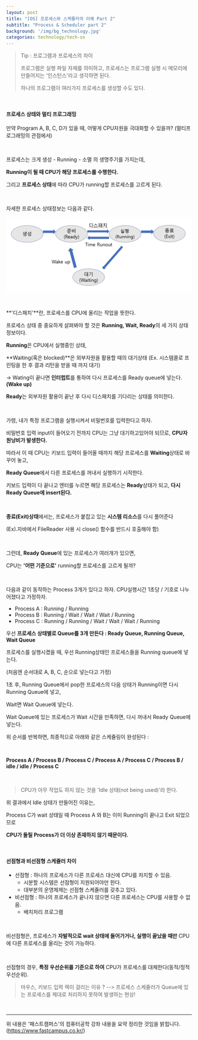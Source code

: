 ```yaml
---
layout: post
title: "[OS] 프로세스와 스케쥴러의 이해 Part 2"
subtitle: "Process & Scheduler part 2"
background: '/img/bg_technology.jpg'
categories: technology/tech-os
---
```


> Tip : 프로그램과 프로세스의 차이
>
> 프로그램은 실행 파일 자체를 의미하고, 프로세스는 프로그램 실행 시 메모리에 만들어지는 '인스턴스'라고 생각하면 된다.
>
> 하나의 프로그램이 여러가지 프로세스를 생성할 수도 있다.

<br/>

#### 프로세스 상태와 멀티 프로그래밍

만약 Program A, B, C, D가 있을 때, 어떻게 CPU자원을 극대화할 수 있을까? (멀티프로그래밍의 관점에서)

<br/>

프로세스는 크게 생성 - Running - 소멸 의 생명주기를 가지는데, 

**Running이 될 때 CPU가 해당 프로세스를 수행한다.**

그리고 **프로세스 상태**에 따라 CPU가 running할 프로세스를 고르게 된다.

<br/>

자세한 프로세스 상태정보는 다음과 같다.

![image_1](https://github.com/Sol-cito/OS/blob/main/img/Note6_1.png?raw=true)

<br/>

**'디스패치'**란, 프로세스를 CPU에 올리는 작업을 뜻한다.

프로세스 상태 중 중요하게 살펴봐야 할 것은 **Running, Wait, Ready**의 세 가지 상태정보이다.

**Running**은 CPU에서 실행중인 상태,

**Waiting(혹은 blocked)**은 외부자원을 활용할 때의 대기상태 (Ex. 시스템콜로 프린팅을 한 후 결과 리턴을 받을 때 까지 대기) 

-> Wating이 끝나면 **인터럽트**를 통하여 다시 프로세스를 Ready queue에 넣는다. **(Wake up)**

**Ready**는 외부자원 활용이 끝난 후 다시 디스패치를 기다리는 상태를 의미한다.

<br/>

가령, 내가 특정 프로그램을 실행시켜서 비밀번호를 입력한다고 하자.

비밀번호 입력 input이 들어오기 전까지 CPU는 그냥 대기하고있어야 되므로, **CPU자원낭비가 발생한다.**

따라서 이 때 CPU는 키보드 입력이 들어올 때까지 해당 프로세스를 **Waiting**상태로 바꾸어 놓고, 

**Ready Queue**에서 다른 프로세스를 꺼내서 실행하기 시작한다.

키보드 입력이 다 끝나고 엔터를 누르면 해당 프로세스는 **Ready**상태가 되고, **다시 Ready Queue에 insert된다.**

<br/>

**종료(Exit)상태**에서는, 프로세스가 붙잡고 있는 **시스템 리소스**를 다시 풀어준다 

(Ex).자바에서 FileReader 사용 시 close() 함수를 반드시 호출해야 함)

<br/>

그런데, **Ready Queue**에 있는 프로세스가 여러개가 있으면, 

CPU는 **'어떤 기준으로'** running할 프로세스를 고르게 될까?

<br/>

다음과 같이 동작하는 Process 3개가 있다고 하자. CPU실행시간 1초당 / 기호로 나누어졌다고 가정하자.

- Process A : Running / Running
- Process B : Running / Wait / Wait / Wait / Running
- Process C : Running / Running / Wait / Wait / Wait / Running

우선 **프로세스 상태별로 Queue를 3개 만든다 : Ready Queue, Running Queue, Wait Queue**

프로세스를 실행시켰을 때, 우선 Running상태인 프로세스들을 Running queue에 넣는다.

(처음엔 순서대로 A, B, C, 순으로 넣는다고 가정)

1초 후, Running Queue에서 pop한 프로세스의 다음 상태가 Running이면 다시 Running Queue에 넣고, 

Wait면 Wait Queue에 넣는다.

Wait Queue에 있는 프로세스가 Wait 시간을 만족하면, 다시 꺼내서 Ready Queue에 넣는다.

위 순서를 반복하면, 최종적으로 아래와 같은 스케쥴링이 완성된다 : 

<br/>

**Process A / Process B / Process C / Process A / Process C / Process B / idle / idle / Process C**

<br/>

> CPU가 아무 작업도 하지 않는 것을 'Idle 상태(not being used)'라 한다.

위 결과에서 Idle 상태가 만들어진 이유는, 

Process C가 wait 상태일 때 Process A 와 B는 이미 Running이 끝나고 Exit 되었으므로 

**CPU가 돌릴 Process가 더 이상 존재하지 않기 때문이다.**

<br/>

#### 선점형과 비선점형 스케쥴러 차이

- 선점형 : 하나의 프로세스가 다른 프로세스 대신에 CPU를 차지할 수 있음.
  - 시분할 시스템은 선점형이 지원되어야만 한다.
  - 대부분의 운영체제는 선점형 스케쥴러를 갖추고 있다.
- 비선점형 : 하나의 프로세스가 끝나지 않으면 다른 프로세스는 CPU를 사용할 수 없음.
  - 배치처리 프로그램

<br/>

비선점형은, 프로세스가 **자발적으로 wait 상태에 들어가거나, 실행이 끝났을 때만** CPU에 다른 프로세스를 올리는 것이 가능하다.

<br/>

선점형의 경우, **특정 우선순위를 기준으로 하여** CPU가 프로세스를 대체한다(동적/정적 우선순위).



> 마우스, 키보드 입력 렉이 걸리는 이유 ? --> 프로세스 스케쥴러가 Queue에 있는 프로세스를 제대로 처리하지 못하여 발생하는 현상!

<br/>

---
위 내용은 '패스트캠퍼스'의 컴퓨터공학 강좌 내용을 요약 정리한 것임을 밝힙니다.
(https://www.fastcampus.co.kr/)